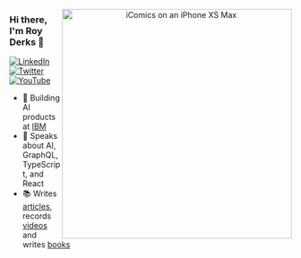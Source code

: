 <p align="center">
<img src="https://hackteam.io/stage.jpg" width="410" alt="iComics on an iPhone XS Max" align="right" />
</p>

### Hi there, I'm Roy Derks 👋

<p align="left">
<a href="https://www.linkedin.com/in/royderks1/">
<img src="https://img.shields.io/badge/-LinkedIn-%233781da" alt="LinkedIn"/></a> 
<a href="https://www.twitter.com/gethackteam">
<img src="https://img.shields.io/badge/-Twitter-%231DA1F2" alt="Twitter" /></a> 
<a href="https://www.youtube.com/results?search_query=roy+derks">
<img src="https://img.shields.io/badge/-YouTube-%23FF0000" alt="YouTube" /></a> 
</p>

* 🚀  Building AI products at [IBM](https://www.youtube.com/playlist?list=PLzpeuWUENMK3jYU3Du7qEeeq3CeWm4jJV)
* 🎤  Speaks about AI, GraphQL, TypeScript, and React
* 📚  Writes [articles](https://dev.to/gethackteam), records [videos](https://www.youtube.com/@gethackteam) and writes [books](https://www.amazon.com/Roy-Derks/e/B0834CJH9L)
